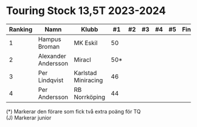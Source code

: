 # Touring Stock 13,5T 2023-2024

| Ranking | Namn                | Klubb               |  #1  |  #2 |  #3 |  #4 |  #5 | Final | Tot |
| ------- | ------------------- | ------------------- | ---- | --- | --- | --- | --- | ----- | --- |
| 1       | Hampus Broman       | MK Eskil            | 50   |     |     |     |     |       | 50  |
| 2       | Alexander Andersson | Miracl              | 50*  |     |     |     |     |       | 50  |
| 3       | Per Lindqvist       | Karlstad Miniracing | 46   |     |     |     |     |       | 46  |
| 4       | Per Andersson       | RB Norrköping       | 44   |     |     |     |     |       | 44  |

(*) Markerar den förare som fick två extra poäng för TQ </br>
(J) Markerar junior
